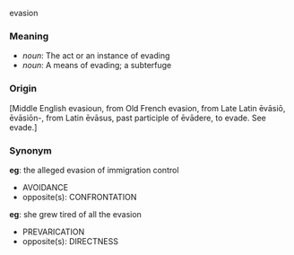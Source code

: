 evasion
### Meaning
+ _noun_: The act or an instance of evading
+ _noun_: A means of evading; a subterfuge

### Origin

[Middle English evasioun, from Old French evasion, from Late Latin ēvāsiō, ēvāsiōn-, from Latin ēvāsus, past participle of ēvādere, to evade. See evade.]

### Synonym

__eg__: the alleged evasion of immigration control

+ AVOIDANCE
+ opposite(s): CONFRONTATION

__eg__: she grew tired of all the evasion

+ PREVARICATION
+ opposite(s): DIRECTNESS


